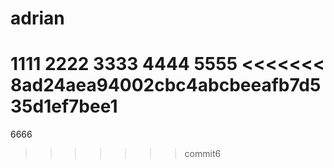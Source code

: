 # adrian
1111
2222
3333
4444
5555
<<<<<<< 8ad24aea94002cbc4abcbeeafb7d535d1ef7bee1
=======
6666
>>>>>>> commit6
